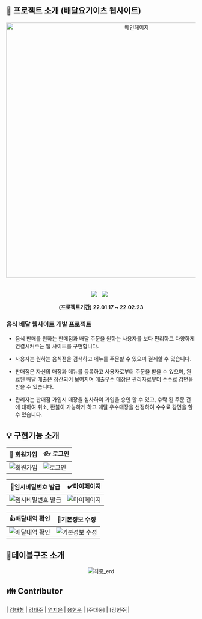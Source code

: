 ## :door: 프로젝트 소개 (배달요기이츠 웹사이트)

<div align=center>

<img width="678" alt="메인페이지 " src="https://user-images.githubusercontent.com/94330244/158055642-dee2f264-220a-4d2b-a682-73e1cded6ef5.png"> &nbsp; <br><br>
<img src="https://img.shields.io/badge/Java-v11-007396?&logo=java&logoColor=white&style=flat/"> &nbsp;
<img src="https://img.shields.io/badge/Oracle-v11g-F80000?&logo=ORACLE&logoColor=red&style=flat"> &nbsp;<br>
  
  <b>(프로젝트기간) 22.01.17 ~ 22.02.23</b>
  
</div>

<h3>음식 배달 웹사이트 개발 프로젝트</h3>

- 음식 판매를 원하는 판매점과 배달 주문을 원하는 사용자를 보다 편리하고 다양하게 연결시켜주는 웹 사이트를 구현합니다.

- 사용자는 원하는 음식점을 검색하고 메뉴를 주문할 수 있으며 결제할 수 있습니다.

- 판매점은 자신의 매장과 메뉴를 등록하고 사용자로부터 주문을 받을 수 있으며, 완료된 배달 매출은 정산되어 보여지며 매출우수 매장은 관리자로부터 수수료 감면을 받을 수 있습니다.

- 관리자는 판매점 가입시 매장을 심사하여 가입을 승인 할 수 있고, 수락 된 주문 건에 대하여 취소, 환불이 가능하게 하고 매달 우수매장을 선정하여 수수료 감면을 할 수 있습니다.

## :bulb: 구현기능 소개

|:open_file_folder: 회원가입|:eyeglasses: 로그인|
|--------------------------|---------------------|
|![회원가입]()|![로그인]()|

|:bookmark_tabs:임시비밀번호 발급|:heavy_check_mark:마이페이지|
|----------------------|--------------------------|
|![임시비밀번호 발급]()|![마이페이지]()|

|:+1:배달내역 확인|:two_men_holding_hands:기본정보 수정|
|-------------|-----------------------------------|
|![배달내역 확인]()|![기본정보 수정]()|

## :book:테이블구조 소개

<div align=center>

![최종_erd](https://user-images.githubusercontent.com/94330244/158055888-3d98d0ba-4d3c-42cd-b78a-cffa49204116.png) <br>

  
</div>  

## :family: Contributor
| [김태형](https://github.com/kth01) | [김태주]() | [염지은](https://github.com/duawldms) | [용현우]() | [주대웅] | [김현주]| 
